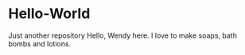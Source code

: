 # Hello-World
Just another repository
Hello, Wendy here. I love to make soaps, bath bombs and lotions. 
